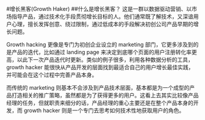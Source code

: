 #增长黑客(Growth Haker)
##什么是增长黑客？
这是一群以数据驱动营销、以市场指导产品，通过技术化手段贯彻增长目标的人。他们通常既了解技术，又深谙用户心理，擅长发挥创意、绕过限制，通过低成本的手段解决初创公司产品早期的增长问题。

Growth hacking 更像是专门为初创企业设立的 marketing 部门，它更多涉及到的是产品的迭代，比如通过 landing page 来决定到底哪个页面的用户注册转化率更高，以此下一次产品迭代时更新。类似的例子很多，利用各种数据分析的工具，growth hacker 能很快从产品开发的层面找到最适合自己的用户增长最佳实践，并可能会在这个过程中完善产品本身。

而传统的 marketing 则基本不会涉及到产品技术层面，基本都是为一个成型的产品打造相关的推广策略，虽然都是为了获得更多的用户。这看上去其实比较像产品经理的任务，但就职责来细分的话，产品经理的重心主要还是在整个产品本身的开发，而 growth hacker 则是一个专门去思考如何技术性地获取用户的角色。

